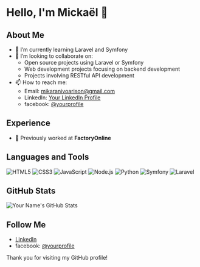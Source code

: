 # Hello, I'm Mickaël 👋

## About Me

- 🌱 I’m currently learning Laravel and Symfony 
- 👯 I’m looking to collaborate on:
  - Open source projects using Laravel or Symfony
  - Web development projects focusing on backend development
  - Projects involving RESTful API development
- 📫 How to reach me:
  - Email: mikaranivoarison@gmail.com
  - LinkedIn: [Your LinkedIn Profile](https://www.linkedin.com/in/yourprofile)
  - facebook: [@yourprofile](https://web.facebook.com/mickael.ranivoarison)

## Experience

- 🏢 Previously worked at **FactoryOnline**

## Languages and Tools

![HTML5](https://img.shields.io/badge/html5-%23E34F26.svg?style=for-the-badge&logo=html5&logoColor=white)
![CSS3](https://img.shields.io/badge/css3-%231572B6.svg?style=for-the-badge&logo=css3&logoColor=white)
![JavaScript](https://img.shields.io/badge/javascript-%23323330.svg?style=for-the-badge&logo=javascript&logoColor=%23F7DF1E)
![Node.js](https://img.shields.io/badge/node.js-%2343853D.svg?style=for-the-badge&logo=node.js&logoColor=white)
![Python](https://img.shields.io/badge/python-%233776AB.svg?style=for-the-badge&logo=python&logoColor=white)
![Symfony](https://img.shields.io/badge/symfony-%23000000.svg?style=for-the-badge&logo=symfony&logoColor=white)
![Laravel](https://img.shields.io/badge/laravel-%23FF2D20.svg?style=for-the-badge&logo=laravel&logoColor=white)

## GitHub Stats

![Your Name's GitHub Stats](https://github-readme-stats.vercel.app/api?username=your_username&show_icons=true&theme=radical)

## Follow Me

- [LinkedIn](https://www.linkedin.com/in/micka%C3%ABl-ranivoarison-866168282/)
- facebook: [@yourprofile](https://web.facebook.com/mickael.ranivoarison)

Thank you for visiting my GitHub profile!
